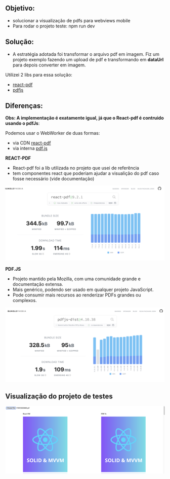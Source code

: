 ## Objetivo: 
- solucionar a visualização de pdfs para webviews mobile
- Para rodar o projeto teste: npm run dev

## Solução:
- A estratégia adotada foi transformar o arquivo pdf em imagem. Fiz um projeto exemplo fazendo um upload de pdf e transformando em **dataUrl** para depois converter em imagem.

Utilizei 2 libs para essa solução:

 - [react-pdf](https://react-pdf.org/)
 - [pdfjs](https://github.com/mozilla/pdf.js)

## Diferenças:

**Obs: A implementação é exatamente igual, já que o React-pdf é contruido usando o pdfJs**: 

Podemos usar o WebWorker de duas formas:

- via CDN [react-pdf](./src/reactPdf/pdfViewer.tsx)
- via interna [pdf.js](./src/pdfjs/pdfViewerPdfJs.tsx)

**REACT-PDF**
- React-pdf foi a lib utilizada no projeto que usei de referência
- tem componentes react que poderiam ajudar a visualição do pdf caso fosse necessário (vide documentação)

![](./src/assets/react-pdf.png)

  
**PDF.JS**
- Projeto mantido pela Mozilla, com uma comunidade grande e documentação extensa.
- Mais genérico, podendo ser usado em qualquer projeto JavaScript.
- Pode consumir mais recursos ao renderizar PDFs grandes ou complexos.

![](./src/assets/pdfjs.png)


## Visualização do projeto de testes

![](./src/assets/Screenshot%202025-02-12%20at%2011.57.34.png)




